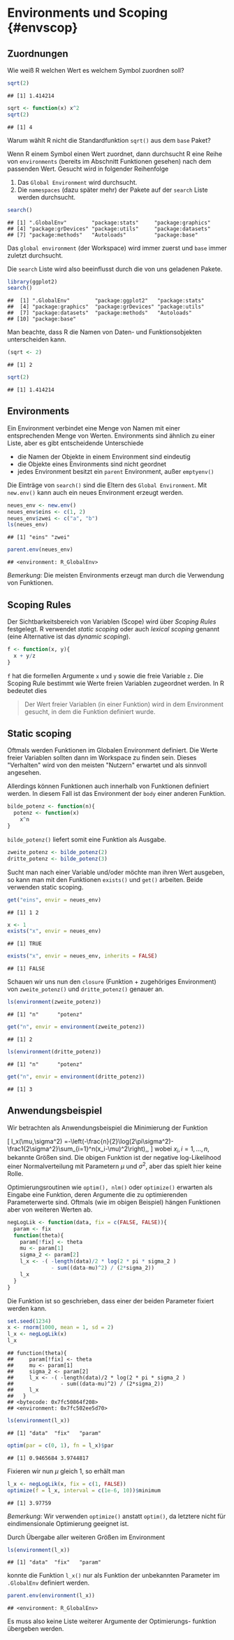 # Environments und Scoping {#envscop}


## Zuordnungen

Wie weiß R welchen Wert es welchem Symbol zuordnen soll? 


```r
sqrt(2)
```

```
## [1] 1.414214
```

```r
sqrt <- function(x) x^2
sqrt(2)
```

```
## [1] 4
```
Warum wählt R nicht die Standardfunktion `sqrt()` aus dem `base` Paket?


Wenn R einem Symbol einen Wert zuordnet, dann durchsucht R eine Reihe von  `environments` (bereits im Abschnitt Funktionen gesehen) nach dem passenden Wert. Gesucht wird in folgender Reihenfolge

1. Das `Global Environment` wird durchsucht.
2. Die `namespaces` (dazu später mehr) der Pakete auf der `search` Liste werden durchsucht.



```r
search()
```

```
## [1] ".GlobalEnv"        "package:stats"     "package:graphics" 
## [4] "package:grDevices" "package:utils"     "package:datasets" 
## [7] "package:methods"   "Autoloads"         "package:base"
```

Das `global environment` (der Workspace) wird immer zuerst und `base` immer zuletzt durchsucht.


Die `search` Liste wird also beeinflusst durch die von uns geladenen Pakete.



```r
library(ggplot2)
search()
```

```
##  [1] ".GlobalEnv"        "package:ggplot2"   "package:stats"    
##  [4] "package:graphics"  "package:grDevices" "package:utils"    
##  [7] "package:datasets"  "package:methods"   "Autoloads"        
## [10] "package:base"
```

Man beachte, dass R die Namen von Daten- und Funktionsobjekten unterscheiden kann.


```r
(sqrt <- 2)
```

```
## [1] 2
```

```r
sqrt(2)
```

```
## [1] 1.414214
```


## Environments

Ein Environment verbindet eine Menge von Namen mit einer entsprechenden Menge von Werten. Environments sind ähnlich zu einer Liste, aber es gibt entscheidende Unterschiede

* die Namen der Objekte in einem Environment sind eindeutig
* die Objekte eines Environments sind nicht geordnet
* jedes Environment besitzt ein `parent` Environment, außer `emptyenv()`



Die Einträge von `search()` sind die Eltern des `Global Environment`. Mit `new.env()` kann auch ein neues Environment erzeugt werden.


```r
neues_env <- new.env()
neues_env$eins <- c(1, 2)
neues_env$zwei <- c("a", "b")
ls(neues_env)
```

```
## [1] "eins" "zwei"
```

```r
parent.env(neues_env)
```

```
## <environment: R_GlobalEnv>
```


*Bemerkung:* Die meisten Environments erzeugt man durch die Verwendung von Funktionen. 



## Scoping Rules

Der Sichtbarkeitsbereich von Variablen (Scope) wird über *Scoping Rules* festgelegt. R verwendet *static scoping* oder auch *lexical scoping* genannt (eine Alternative ist das *dynamic scoping*). 


```r
f <- function(x, y){
  x + y/z
}
```
`f` hat die formellen Argumente `x` und `y` sowie die freie Variable `z`. Die Scoping Rule bestimmt wie Werte freien Variablen zugeordnet werden. In R bedeutet dies

> Der Wert freier Variablen (in einer Funktion) wird in dem Environment gesucht, in dem die Funktion definiert wurde.



## Static scoping

Oftmals werden Funktionen im Globalen Environment definiert. Die Werte freier Variablen sollten dann im Workspace zu finden sein. Dieses "Verhalten" wird von den meisten "Nutzern" erwartet und als sinnvoll angesehen.

Allerdings können Funktionen auch innerhalb von Funktionen definiert werden. In diesem Fall ist das Environment der `body` einer anderen Funktion. 




```r
bilde_potenz <- function(n){
  potenz <- function(x)
    x^n
}
```
`bilde_potenz()` liefert somit eine Funktion als Ausgabe.


```r
zweite_potenz <- bilde_potenz(2)
dritte_potenz <- bilde_potenz(3)
```



Sucht man nach einer Variable und/oder möchte man ihren Wert ausgeben, so kann man mit den Funktionen `exists()` und `get()` arbeiten. Beide verwenden static scoping.


```r
get("eins", envir = neues_env)
```

```
## [1] 1 2
```

```r
x <- 1
exists("x", envir = neues_env)
```

```
## [1] TRUE
```

```r
exists("x", envir = neues_env, inherits = FALSE)
```

```
## [1] FALSE
```



Schauen wir uns nun den `closure` (Funktion + zugehöriges Environment) von `zweite_potenz()` und `dritte_potenz()` genauer an.


```r
ls(environment(zweite_potenz))
```

```
## [1] "n"      "potenz"
```

```r
get("n", envir = environment(zweite_potenz))
```

```
## [1] 2
```

```r
ls(environment(dritte_potenz))
```

```
## [1] "n"      "potenz"
```

```r
get("n", envir = environment(dritte_potenz))
```

```
## [1] 3
```


## Anwendungsbeispiel

Wir betrachten als Anwendungsbeispiel die Minimierung der Funktion

\[
  l_x(\mu,\sigma^2) =-\left(-\frac{n}{2}\log(2\pi\sigma^2)-\frac1{2\sigma^2}\sum_{i=1}^n(x_i-\mu)^2\right)\,,
  \]
wobei $x_i, i=1,\dots,n,$ bekannte Größen sind. Die obigen Funktion ist der negative log-Likelihood einer Normalverteilung mit Parametern $\mu$ und $\sigma^2$, aber das spielt hier keine Rolle.

Optimierungsroutinen wie `optim(), nlm()` oder `optimize()` erwarten als Eingabe eine
Funktion, deren Argumente die zu optimierenden Parameterwerte sind. Oftmals (wie im obigen Beispiel) hängen Funktionen aber von weiteren Werten ab.



```r
negLogLik <- function(data, fix = c(FALSE, FALSE)){
  param <- fix
  function(theta){
    param[!fix] <- theta
    mu <- param[1]
    sigma_2 <- param[2]
    l_x <- -( -length(data)/2 * log(2 * pi * sigma_2 )
              - sum((data-mu)^2) / (2*sigma_2))
    l_x
  }
}
```

Die Funktion ist so geschrieben, dass einer der beiden Parameter fixiert werden kann.



```r
set.seed(1234)
x <- rnorm(1000, mean = 1, sd = 2)
l_x <- negLogLik(x)
l_x
```

```
## function(theta){
##     param[!fix] <- theta
##     mu <- param[1]
##     sigma_2 <- param[2]
##     l_x <- -( -length(data)/2 * log(2 * pi * sigma_2 )
##               - sum((data-mu)^2) / (2*sigma_2))
##     l_x
##   }
## <bytecode: 0x7fc50864f208>
## <environment: 0x7fc502ee5d70>
```

```r
ls(environment(l_x))
```

```
## [1] "data"  "fix"   "param"
```




```r
optim(par = c(0, 1), fn = l_x)$par
```

```
## [1] 0.9465684 3.9744817
```
Fixieren wir nun $\mu$ gleich 1, so erhält man


```r
l_x <- negLogLik(x, fix = c(1, FALSE))
optimize(f = l_x, interval = c(1e-6, 10))$minimum
```

```
## [1] 3.97759
```


*Bemerkung:* Wir verwenden `optimize()` anstatt `optim()`, da letztere nicht für eindimensionale Optimierung geeignet ist.


Durch Übergabe aller weiteren Größen im Environment

```r
ls(environment(l_x))
```

```
## [1] "data"  "fix"   "param"
```
konnte die Funktion `l_x()` nur als Funktion der unbekannten Parameter im
`.GlobalEnv` definiert werden. 


```r
parent.env(environment(l_x))
```

```
## <environment: R_GlobalEnv>
```


Es muss also keine Liste weiterer Argumente der Optimierungs- funktion übergeben werden.


